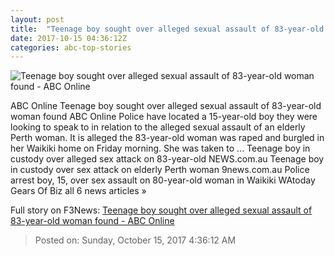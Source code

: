 ```yaml
---
layout: post
title:  "Teenage boy sought over alleged sexual assault of 83-year-old woman found - ABC Online"
date: 2017-10-15 04:36:12Z
categories: abc-top-stories
---
```


![Teenage boy sought over alleged sexual assault of 83-year-old woman found - ABC Online](http://www.abc.net.au/news/linkableblob/8413676/data/abc-news-og-data.jpg)

ABC Online Teenage boy sought over alleged sexual assault of 83-year-old woman found ABC Online Police have located a 15-year-old boy they were looking to speak to in relation to the alleged sexual assault of an elderly Perth woman. It is alleged the 83-year-old woman was raped and burgled in her Waikiki home on Friday morning. She was taken to ... Teenage boy in custody over alleged sex attack on 83-year-old NEWS.com.au Teenage boy in custody over sex attack on elderly Perth woman 9news.com.au Police arrest boy, 15, over sex assault on 80-year-old woman in Waikiki WAtoday Gears Of Biz all 6 news articles »


Full story on F3News: [Teenage boy sought over alleged sexual assault of 83-year-old woman found - ABC Online](http://www.f3nws.com/n/FjRxNH)

> Posted on: Sunday, October 15, 2017 4:36:12 AM
